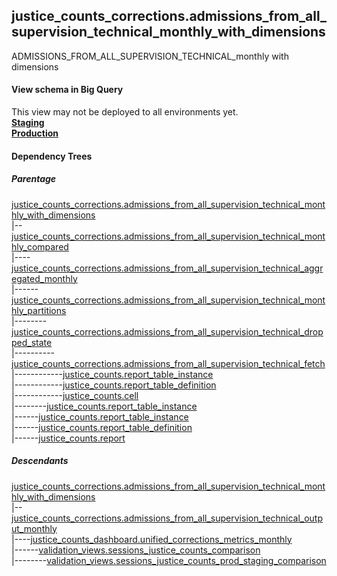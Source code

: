 ## justice_counts_corrections.admissions_from_all_supervision_technical_monthly_with_dimensions
ADMISSIONS_FROM_ALL_SUPERVISION_TECHNICAL_monthly with dimensions

#### View schema in Big Query
This view may not be deployed to all environments yet.<br/>
[**Staging**](https://console.cloud.google.com/bigquery?pli=1&p=recidiviz-staging&page=table&project=recidiviz-staging&d=justice_counts_corrections&t=admissions_from_all_supervision_technical_monthly_with_dimensions)
<br/>
[**Production**](https://console.cloud.google.com/bigquery?pli=1&p=recidiviz-123&page=table&project=recidiviz-123&d=justice_counts_corrections&t=admissions_from_all_supervision_technical_monthly_with_dimensions)
<br/>

#### Dependency Trees

##### Parentage
[justice_counts_corrections.admissions_from_all_supervision_technical_monthly_with_dimensions](../justice_counts_corrections/admissions_from_all_supervision_technical_monthly_with_dimensions.md) <br/>
|--[justice_counts_corrections.admissions_from_all_supervision_technical_monthly_compared](../justice_counts_corrections/admissions_from_all_supervision_technical_monthly_compared.md) <br/>
|----[justice_counts_corrections.admissions_from_all_supervision_technical_aggregated_monthly](../justice_counts_corrections/admissions_from_all_supervision_technical_aggregated_monthly.md) <br/>
|------[justice_counts_corrections.admissions_from_all_supervision_technical_monthly_partitions](../justice_counts_corrections/admissions_from_all_supervision_technical_monthly_partitions.md) <br/>
|--------[justice_counts_corrections.admissions_from_all_supervision_technical_dropped_state](../justice_counts_corrections/admissions_from_all_supervision_technical_dropped_state.md) <br/>
|----------[justice_counts_corrections.admissions_from_all_supervision_technical_fetch](../justice_counts_corrections/admissions_from_all_supervision_technical_fetch.md) <br/>
|------------[justice_counts.report_table_instance](../justice_counts/report_table_instance.md) <br/>
|------------[justice_counts.report_table_definition](../justice_counts/report_table_definition.md) <br/>
|------------[justice_counts.cell](../justice_counts/cell.md) <br/>
|--------[justice_counts.report_table_instance](../justice_counts/report_table_instance.md) <br/>
|------[justice_counts.report_table_instance](../justice_counts/report_table_instance.md) <br/>
|------[justice_counts.report_table_definition](../justice_counts/report_table_definition.md) <br/>
|------[justice_counts.report](../justice_counts/report.md) <br/>


##### Descendants
[justice_counts_corrections.admissions_from_all_supervision_technical_monthly_with_dimensions](../justice_counts_corrections/admissions_from_all_supervision_technical_monthly_with_dimensions.md) <br/>
|--[justice_counts_corrections.admissions_from_all_supervision_technical_output_monthly](../justice_counts_corrections/admissions_from_all_supervision_technical_output_monthly.md) <br/>
|----[justice_counts_dashboard.unified_corrections_metrics_monthly](../justice_counts_dashboard/unified_corrections_metrics_monthly.md) <br/>
|------[validation_views.sessions_justice_counts_comparison](../validation_views/sessions_justice_counts_comparison.md) <br/>
|--------[validation_views.sessions_justice_counts_prod_staging_comparison](../validation_views/sessions_justice_counts_prod_staging_comparison.md) <br/>

